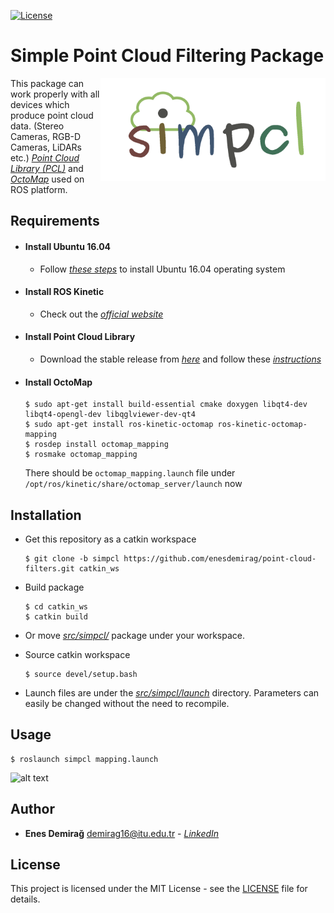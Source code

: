 [![License](http://img.shields.io/:license-mit-blue.svg?style=flat-square)](http://enesdemirag.mit-license.org)

# Simple Point Cloud Filtering Package
<img align="right" src="https://raw.githubusercontent.com/enesdemirag/enesdemirag.github.io/master/images/simpcl.png?token=AGJG3QDLUDNYQO4JC66J7E26DWZRS" height="165" width="360">

This package can work properly with all devices which produce point cloud data. (Stereo Cameras, RGB-D Cameras, LiDARs etc.) *[Point Cloud Library (PCL)](https://github.com/PointCloudLibrary/pcl)* and *[OctoMap](https://github.com/OctoMap/octomap_mapping)* used on ROS platform.

## Requirements

* #### Install Ubuntu 16.04
    * Follow *[these steps](https://tutorials.ubuntu.com/tutorial/tutorial-install-ubuntu-desktop)* to install Ubuntu 16.04 operating system

* #### Install ROS Kinetic
    * Check out the *[official website](http://wiki.ros.org/kinetic/Installation)*

* #### Install Point Cloud Library
    * Download the stable release from *[here](https://github.com/PointCloudLibrary/pcl/releases)* and follow these *[instructions](http://www.pointclouds.org/documentation/tutorials/compiling_pcl_posix.php)*

* #### Install OctoMap
    ```
    $ sudo apt-get install build-essential cmake doxygen libqt4-dev libqt4-opengl-dev libqglviewer-dev-qt4
    $ sudo apt-get install ros-kinetic-octomap ros-kinetic-octomap-mapping
    $ rosdep install octomap_mapping
    $ rosmake octomap_mapping
    ```

    There should be ```octomap_mapping.launch``` file under ```/opt/ros/kinetic/share/octomap_server/launch``` now

## Installation

* Get this repository as a catkin workspace
    ```
    $ git clone -b simpcl https://github.com/enesdemirag/point-cloud-filters.git catkin_ws
    ```

* Build package
    ```
    $ cd catkin_ws
    $ catkin build
    ```

* Or move *[src/simpcl/](https://github.com/enesdemirag/point-cloud-filters/tree/simpcl/src/simpcl)* package under your workspace.

* Source catkin workspace
    ```
    $ source devel/setup.bash
    ```

* Launch files are under the *[src/simpcl/launch](https://github.com/enesdemirag/point-cloud-filters/tree/simpcl/src/simpcl/launch)* directory. Parameters can easily be changed without the need to recompile.

## Usage

```
$ roslaunch simpcl mapping.launch
```

![alt text](https://github.com/enesdemirag/zed_filtering/blob/master/images/icp.gif "Mapping with ICP")

## Author

* **Enes Demirağ** <demirag16@itu.edu.tr> - *[LinkedIn](https://www.linkedin.com/in/enesdemirag/)*

## License

This project is licensed under the MIT License - see the [LICENSE](LICENSE) file for details.

